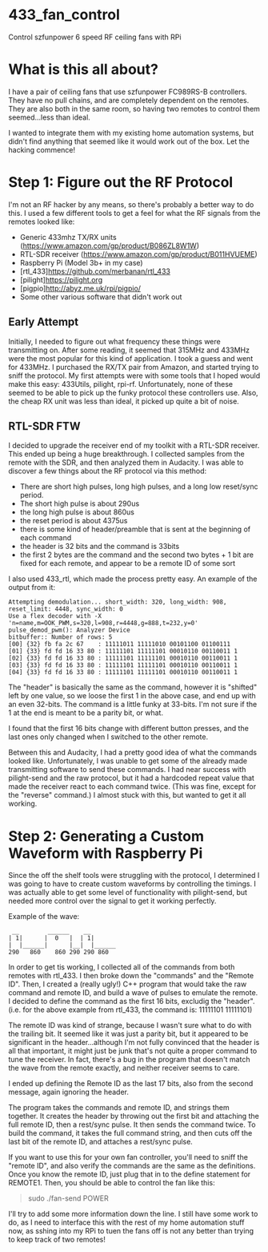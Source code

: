 # 433_fan_control
Control szfunpower 6 speed RF ceiling fans with RPi

# What is this all about?
I have a pair of ceiling fans that use szfunpower FC989RS-B controllers. They have no pull chains, and are completely dependent on the remotes. They are also both in the same room, so having two remotes to control them seemed...less than ideal.

I wanted to integrate them with my existing home automation systems, but didn't find anything that seemed like it would work out of the box. Let the hacking commence!

# Step 1: Figure out the RF Protocol
I'm not an RF hacker by any means, so there's probably a better way to do this. I used a few different tools to get a feel for what the RF signals from the remotes looked like:
* Generic 433mhz TX/RX units (https://www.amazon.com/gp/product/B086ZL8W1W)
* RTL-SDR receiver (https://www.amazon.com/gp/product/B011HVUEME)
* Raspberry Pi (Model 3b+ in my case)
* [rtl_433]https://github.com/merbanan/rtl_433
* [pilight]https://pilight.org
* [pigpio]http://abyz.me.uk/rpi/pigpio/
* Some other various software that didn't work out

## Early Attempt
Initially, I needed to figure out what frequency these things were transmitting on. After some reading, it seemed that 315MHz and 433MHz were the most popular
for this kind of application. I took a guess and went for 433MHz. I purchased the RX/TX pair from Amazon, and started trying to sniff the protocol.
My first attempts were with some tools that I hoped would make this easy: 433Utils, pilight, rpi-rf. Unfortunately, none of these seemed to be able to pick up
the funky protocol these controllers use. Also, the cheap RX unit was less than ideal, it picked up quite a bit of noise.

## RTL-SDR FTW
I decided to upgrade the receiver end of my toolkit with a RTL-SDR receiver. This ended up being a huge breakthrough. I collected samples from the remote with the SDR,
and then analyzed them in Audacity. I was able to discover a few things about the RF protocol via this method:
* There are short high pulses, long high pulses, and a long low reset/sync period.
* The short high pulse is about 290us
* the long high pulse is about 860us
* the reset period is about 4375us
* there is some kind of header/preamble that is sent at the beginning of each command
* the header is 32 bits and the command is 33bits
* the first 2 bytes are the command and the second two bytes + 1 bit are fixed for each remote, and appear to be a remote ID of some sort

I also used 433_rtl, which made the process pretty easy. An example of the output from it:

    Attempting demodulation... short_width: 320, long_width: 908, reset_limit: 4448, sync_width: 0 
    Use a flex decoder with -X 'n=name,m=OOK_PWM,s=320,l=908,r=4448,g=888,t=232,y=0'
    pulse_demod_pwm(): Analyzer Device
    bitbuffer:: Number of rows: 5 
    [00] {32} fb fa 2c 67    : 11111011 11111010 00101100 01100111 
    [01] {33} fd fd 16 33 80 : 11111101 11111101 00010110 00110011 1
    [02] {33} fd fd 16 33 80 : 11111101 11111101 00010110 00110011 1
    [03] {33} fd fd 16 33 80 : 11111101 11111101 00010110 00110011 1
    [04] {33} fd fd 16 33 80 : 11111101 11111101 00010110 00110011 1

The "header" is basically the same as the command, however it is "shifted" left by one value, so we loose the first 1 in the above case, and end up with an even 32-bits.
The command is a little funky at 33-bits. I'm not sure if the 1 at the end is meant to be a parity bit, or what.

I found that the first 16 bits change with different button presses, and the last ones only changed when I switched to the other remote.

Between this and Audacity, I had a pretty good idea of what the commands looked like. Unfortunately, I was unable to get some of the already made
transmitting software to send these commands. I had near success with pilight-send and the raw protocol, but it had a hardcoded repeat value that made
the receiver react to each command twice. (This was fine, except for the "reverse" command.) I almost stuck with this, but wanted to get it all working.

# Step 2: Generating a Custom Waveform with Raspberry Pi
Since the off the shelf tools were struggling with the protocol, I determined I was going to have to create custom waveforms by controlling the timings.
I was actually able to get some level of functionality with pilight-send, but needed more control over the signal to get it working perfectly.

Example of the wave:

     __        ______    __
    | 1|      |  0   |  | 1|
    |  |______|      |__|  |______
    290   860    860 290 290 860

In order to get tis working, I collected all of the commands from both remotes with rtl_433. I then broke down the "commands" and the "Remote ID".
Then, I created a (really ugly!) C++ program that would take the raw command and remote ID, and build a wave of pulses to emulate the remote.
I
 decided to define the command as the first 16 bits, excludig the "header". (i.e. for the above example from rtl_433, the command is: 11111101 11111101)

The remote ID was kind of strange, because I wasn't sure what to do with the trailing bit. It seemed like it was just a parity bit, but it appeared
to be significant in the header...although I'm not fully convinced that the header is all that important, it might just be junk that's not quite a proper
command to tune the receiver. In fact, there's a bug in the program that doesn't match the wave from the remote exactly, and neither receiver seems to care.

I ended up defining the Remote ID as the last 17 bits, also from the second message, again ignoring the header.

The program takes the commands and remote ID, and strings them together. It creates the header by throwing out the first bit and attaching the full remote ID, then a rest/sync pulse.
It then sends the command twice. To build the command, it takes the full command string, and then cuts off the last bit of the remote ID, and attaches a rest/sync pulse.

If you want to use this for your own fan controller, you'll need to sniff the "remote ID", and also verify the commands are the same as the definitions. Once you know the remote ID, just plug that in to the define statement for REMOTE1.
Then, you should be able to control the fan like this:
>sudo ./fan-send POWER

I'll try to add some more information down the line. I still have some work to do, as I need to interface this with the rest of my home automation stuff now, as sshing into my RPi to tuen the fans off
is not any better than trying to keep track of two remotes!
